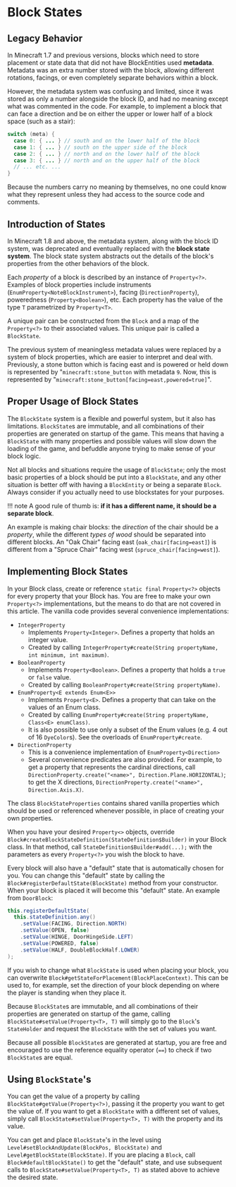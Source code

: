 Block States
============

Legacy Behavior
---------------------------------------

In Minecraft 1.7 and previous versions, blocks which need to store placement or state data that did not have BlockEntities used **metadata**. Metadata was an extra number stored with the block, allowing different rotations, facings, or even completely separate behaviors within a block.

However, the metadata system was confusing and limited, since it was stored as only a number alongside the block ID, and had no meaning except what was commented in the code. For example, to implement a block that can face a direction and be on either the upper or lower half of a block space (such as a stair): 

```Java
switch (meta) {
  case 0: { ... } // south and on the lower half of the block
  case 1: { ... } // south on the upper side of the block
  case 2: { ... } // north and on the lower half of the block
  case 3: { ... } // north and on the upper half of the block
  // ... etc. ...
}
```

Because the numbers carry no meaning by themselves, no one could know what they represent unless they had access to the source code and comments.

Introduction of States
---------------------------------------

In Minecraft 1.8 and above, the metadata system, along with the block ID system, was deprecated and eventually replaced with the **block state system**. The block state system abstracts out the details of the block's properties from the other behaviors of the block.

Each *property* of a block is described by an instance of `Property<?>`. Examples of block properties include instruments (`EnumProperty<NoteBlockInstrument>`), facing (`DirectionProperty`), poweredness (`Property<Boolean>`), etc. Each property has the value of the type `T` parametrized by `Property<T>`.

A unique pair can be constructed from the `Block` and a map of the `Property<?>` to their associated values. This unique pair is called a `BlockState`.

The previous system of meaningless metadata values were replaced by a system of block properties, which are easier to interpret and deal with. Previously, a stone button which is facing east and is powered or held down is represented by "`minecraft:stone_button` with metadata `9`. Now, this is represented by "`minecraft:stone_button[facing=east,powered=true]`".

Proper Usage of Block States
---------------------------------------

The `BlockState` system is a flexible and powerful system, but it also has limitations. `BlockState`s are immutable, and all combinations of their properties are generated on startup of the game. This means that having a `BlockState` with many properties and possible values will slow down the loading of the game, and befuddle anyone trying to make sense of your block logic.

Not all blocks and situations require the usage of `BlockState`; only the most basic properties of a block should be put into a `BlockState`, and any other situation is better off with having a `BlockEntity` or being a separate `Block`. Always consider if you actually need to use blockstates for your purposes.

!!! note
    A good rule of thumb is: **if it has a different name, it should be a separate block**.

An example is making chair blocks: the *direction* of the chair should be a *property*, while the different *types of wood* should be separated into different blocks.
An "Oak Chair" facing east (`oak_chair[facing=east]`) is different from a "Spruce Chair" facing west (`spruce_chair[facing=west]`).

Implementing Block States
---------------------------------------

In your Block class, create or reference `static final` `Property<?>` objects for every property that your Block has. You are free to make your own `Property<?>` implementations, but the means to do that are not covered in this article. The vanilla code provides several convenience implementations:

* `IntegerProperty`
    * Implements `Property<Integer>`. Defines a property that holds an integer value.
    * Created by calling `IntegerProperty#create(String propertyName, int minimum, int maximum)`.
* `BooleanProperty`
    * Implements `Property<Boolean>`. Defines a property that holds a `true` or `false` value.
    * Created by calling `BooleanProperty#create(String propertyName)`.
* `EnumProperty<E extends Enum<E>>`
    * Implements `Property<E>`. Defines a property that can take on the values of an Enum class.
    * Created by calling `EnumProperty#create(String propertyName, Class<E> enumClass)`.
    * It is also possible to use only a subset of the Enum values (e.g. 4 out of 16 `DyeColor`s). See the overloads of `EnumProperty#create`.
* `DirectionProperty`
    * This is a convenience implementation of `EnumProperty<Direction>`
    * Several convenience predicates are also provided. For example, to get a property that represents the cardinal directions, call `DirectionProperty.create("<name>", Direction.Plane.HORIZONTAL)`; to get the X directions, `DirectionProperty.create("<name>", Direction.Axis.X)`.

The class `BlockStateProperties` contains shared vanilla properties which should be used or referenced whenever possible, in place of creating your own properties.

When you have your desired `Property<>` objects, override `Block#createBlockStateDefinition(StateDefinition$Builder)` in your Block class. In that method, call `StateDefinition$Builder#add(...);`  with the parameters as every `Property<?>` you wish the block to have.

Every block will also have a "default" state that is automatically chosen for you. You can change this "default" state by calling the `Block#registerDefaultState(BlockState)` method from your constructor. When your block is placed it will become this "default" state. An example from `DoorBlock`:

```Java
this.registerDefaultState(
  this.stateDefinition.any()
    .setValue(FACING, Direction.NORTH)
    .setValue(OPEN, false)
    .setValue(HINGE, DoorHingeSide.LEFT)
    .setValue(POWERED, false)
    .setValue(HALF, DoubleBlockHalf.LOWER)
);
```

If you wish to change what `BlockState` is used when placing your block, you can overwrite `Block#getStateForPlacement(BlockPlaceContext)`. This can be used to, for example, set the direction of your block depending on where the player is standing when they place it.

Because `BlockState`s are immutable, and all combinations of their properties are generated on startup of the game, calling `BlockState#setValue(Property<T>, T)` will simply go to the `Block`'s `StateHolder` and request the `BlockState` with the set of values you want.

Because all possible `BlockState`s are generated at startup, you are free and encouraged to use the reference equality operator (`==`) to check if two `BlockState`s are equal.

Using `BlockState`'s
---------------------

You can get the value of a property by calling `BlockState#getValue(Property<?>)`, passing it the property you want to get the value of.
If you want to get a `BlockState` with a different set of values, simply call `BlockState#setValue(Property<T>, T)` with the property and its value.

You can get and place `BlockState`'s in the level using `Level#setBlockAndUpdate(BlockPos, BlockState)` and `Level#getBlockState(BlockState)`. If you are placing a `Block`, call `Block#defaultBlockState()` to get the "default" state, and use subsequent calls to `BlockState#setValue(Property<T>, T)` as stated above to achieve the desired state.
